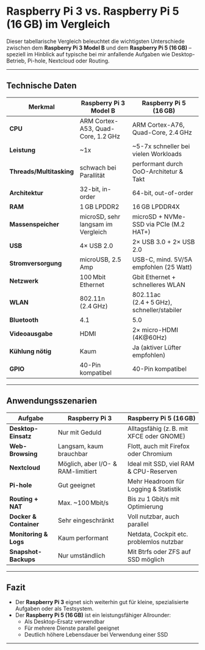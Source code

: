 # Raspberry Pi 3 vs. Raspberry Pi 5 (16 GB) im Vergleich

Dieser tabellarische Vergleich beleuchtet die wichtigsten Unterschiede zwischen dem **Raspberry Pi 3 Model B** und dem **Raspberry Pi 5 (16 GB)** – speziell im Hinblick auf typische bei mir anfallende Aufgaben wie Desktop-Betrieb, Pi-hole, Nextcloud oder Routing.

---

## Technische Daten

| Merkmal                  | Raspberry Pi 3 Model B             | Raspberry Pi 5 (16 GB)                      |
|--------------------------|------------------------------------|---------------------------------------------|
| **CPU**                  | ARM Cortex-A53, Quad-Core, 1.2 GHz | ARM Cortex-A76, Quad-Core, 2.4 GHz          |
| **Leistung**             | ~1x                                | ~5-7x schneller bei vielen Workloads        |
| **Threads/Multitasking** | schwach bei Parallität             | performant durch OoO-Architetur & Takt      |
| **Architektur**          | 32-bit, in-order                   | 64-bit, out-of-order                        |
| **RAM**                  | 1 GB LPDDR2                        | 16 GB LPDDR4X                               |
| **Massenspeicher**       | microSD, sehr langsam im Vergleich | microSD + NVMe-SSD via PCIe (M.2 HAT+)      |
| **USB**                  | 4× USB 2.0                         | 2× USB 3.0 + 2× USB 2.0                     |
| **Stromversorgung**      | microUSB, 2.5 Amp                  | USB-C, mind. 5V/5A empfohlen (25 Watt)      |
| **Netzwerk**             | 100 Mbit Ethernet                  | Gbit Ethernet + schnelleres WLAN            |
| **WLAN**                 | 802.11n (2.4 GHz)                  | 802.11ac (2.4 + 5 GHz), schneller/stabiler  |
| **Bluetooth**            | 4.1                                | 5.0                                         |
| **Videoausgabe**         | HDMI                               | 2× micro-HDMI (4K@60Hz)                     |
| **Kühlung nötig**        | Kaum                               | Ja (aktiver Lüfter empfohlen)               |
| **GPIO**                 | 40-Pin kompatibel                  | 40-Pin kompatibel                           |

---

## Anwendungsszenarien

| Aufgabe                | Raspberry Pi 3                     | Raspberry Pi 5 (16 GB)                   |
|------------------------|------------------------------------|------------------------------------------|
| **Desktop-Einsatz**    | Nur mit Geduld                     | Alltagsfähig (z. B. mit XFCE oder GNOME) |
| **Web-Browsing**       | Langsam, kaum brauchbar            | Flott, auch mit Firefox oder Chromium    |
| **Nextcloud**          | Möglich, aber I/O- & RAM-limitiert | Ideal mit SSD, viel RAM & CPU-Reserven   |
| **Pi-hole**            | Gut geeignet                       | Mehr Headroom für Logging & Statistik    |
| **Routing + NAT**      | Max. ~100 Mbit/s                   | Bis zu 1 Gbit/s mit Optimierung          |
| **Docker & Container** | Sehr eingeschränkt                 | Voll nutzbar, auch parallel              |
| **Monitoring & Logs**  | Kaum performant                    | Netdata, Cockpit etc. problemlos nutzbar |
| **Snapshot-Backups**   | Nur umständlich                    | Mit Btrfs oder ZFS auf SSD möglich       |

---

## Fazit

- Der **Raspberry Pi 3** eignet sich weiterhin gut für kleine, spezialisierte Aufgaben oder als Testsystem.
- Der **Raspberry Pi 5 (16 GB)** ist ein leistungsfähiger Allrounder:
  - Als Desktop-Ersatz verwendbar
  - Für mehrere Dienste parallel geeignet
  - Deutlich höhere Lebensdauer bei Verwendung einer SSD

---

<!--
#### Siehe auch:

[Raspberry Pi 5 vorbereiten](#raspi5-checklist) |
[Nextcloud](#Nextcloud) |
[Pi-hole](#Pi-hole) |
[Failover](#failover) |
[Startseite](#Index)
-->
